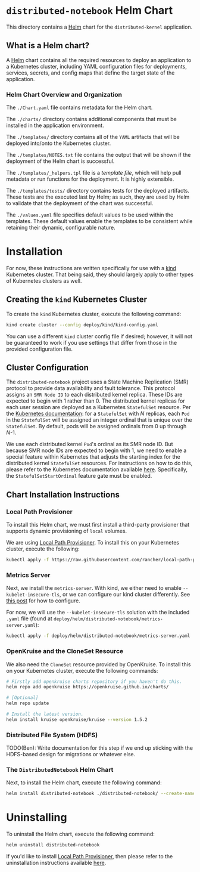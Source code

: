 # `distributed-notebook` Helm Chart
This directory contains a [Helm](https://helm.sh/) chart for the `distributed-kernel` application. 

## What is a Helm chart?
A [Helm](https://helm.sh/) chart contains all the required resources to deploy an application to a Kubernetes cluster, including YAML configuration files for deployments, services, secrets, and config maps that define the target state of the application.

### Helm Chart Overview and Organization
The `./Chart.yaml` file contains metadata for the Helm chart.

The `./charts/` directory contains additional components that must be installed in the application environment. 

The `./templates/` directory contains all of the `YAML` artifacts that will be deployed into/onto the Kubernetes cluster. 

The `./templates/NOTES.txt` file contains the output that will be shown if the deployment of the Helm chart is successful.

The `./templates/_helpers.tpl` file is a _template file_, which will help pull metadata or run functions for the deployment. It is highly extensible. 

The `./templates/tests/` directory contains tests for the deployed artifacts. These tests are the executed last by Helm; as such, they are used by Helm to validate that the deployment of the chart was successful.

The `./values.yaml` file specifies default values to be used within the templates. These default values enable the templates to be consistent while retaining their dynamic, configurable nature. 

# Installation

For now, these instructions are written specifically for use with a [kind](https://kind.sigs.k8s.io/) Kubernetes cluster. That being said, they should largely apply to other types of Kubernetes clusters as well.

## Creating the `kind` Kubernetes Cluster 

To create the `kind` Kubernetes cluster, execute the following command:
``` sh
kind create cluster --config deploy/kind/kind-config.yaml
```

You can use a different `kind` cluster config file if desired; however, it will not be guaranteed to work if you use settings that differ from those in the provided configuration file. 

## Cluster Configuration
The `distributed-notebook` project uses a State Machine Replication (SMR) protocol to provide data availability and fault tolerance. This protocol assigns an `SMR Node ID` to each distributed kernel replica. These IDs are expected to begin with 1 rather than 0. The distributed kernel replicas for each user session are deployed as a Kubernetes `StatefulSet` resource. Per the [Kubernetes documentation](https://kubernetes.io/docs/concepts/workloads/controllers/statefulset/): for a `StatefulSet` with _N_ replicas, each `Pod` in the `StatefulSet` will be assigned an integer ordinal that is unique over the `StatefulSet`. By default, pods will be assigned ordinals from 0 up through _N_-1.

We use each distributed kernel `Pod`'s ordinal as its SMR node ID. But because SMR node IDs are expected to begin with 1, we need to enable a special feature within Kubernetes that adjusts the starting index for the distributed kernel `StatefulSet` resources. For instructions on how to do this, please refer to the Kubernetes documentation available [here](https://kubernetes.io/docs/concepts/workloads/controllers/statefulset/#start-ordinal). Specifically, the `StatefulSetStartOrdinal` feature gate must be enabled. 

## Chart Installation Instructions

### Local Path Provisioner

To install this Helm chart, we must first install a third-party provisioner that supports dynamic provisioning of `local` volumes. 

We are using [Local Path Provisioner](https://github.com/rancher/local-path-provisioner/tree/master). To install this on your Kubernetes cluster, execute the following:
``` sh
kubectl apply -f https://raw.githubusercontent.com/rancher/local-path-provisioner/v0.0.26/deploy/local-path-storage.yaml
```

### Metrics Server

Next, we install the `metrics-server`. With kind, we either need to enable `--kubelet-insecure-tls`, or we can configure our kind cluster differently. See [this post](https://www.zeng.dev/post/2023-kubeadm-enable-kubelet-serving-certs/) for how to configure.

For now, we will use the `--kubelet-insecure-tls` solution with the included `.yaml` file (found at `deploy/helm/distributed-notebook/metrics-server.yaml`):
``` sh
kubectl apply -f deploy/helm/distributed-notebook/metrics-server.yaml
```

### OpenKruise and the CloneSet Resource

We also need the `CloneSet` resource provided by OpenKruise. To install this on your Kubernetes cluster, execute the following commands:
``` sh
# Firstly add openkruise charts repository if you haven't do this.
helm repo add openkruise https://openkruise.github.io/charts/

# [Optional]
helm repo update

# Install the latest version.
helm install kruise openkruise/kruise --version 1.5.2
```

### Distributed File System (HDFS)

TODO(Ben): Write documentation for this step if we end up sticking with the HDFS-based design for migrations or whatever else.

### The `DistributedNotebook` Helm Chart

Next, to install the Helm chart, execute the following command:
``` sh
helm install distributed-notebook ./distributed-notebook/ --create-namespace
```

# Uninstalling

To uninstall the Helm chart, execute the following command:
``` sh
helm uninstall distributed-notebook
```

If you'd like to install [Local Path Provisioner](https://github.com/rancher/local-path-provisioner/tree/master), then please refer to the uninstallation instructions available [here](https://github.com/rancher/local-path-provisioner/tree/master).